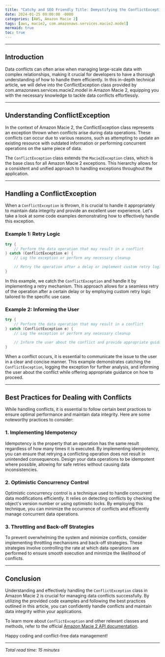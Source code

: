 ```yaml
---
title: "Catchy and SEO Friendly Title: Demystifying the ConflictException in Amazon Macie 2: Handling Data Conflicts with Ease"
date: 2024-01-25 09:00:00 -0000
categories: [AWS, Amazon Macie 2]
tags: [aws, macie2, com.amazonaws.services.macie2.model]
mermaid: true
toc: true
---
```



---

## Introduction

Data conflicts can often arise when managing large-scale data with complex relationships, making it crucial for developers to have a thorough understanding of how to handle them efficiently. In this in-depth technical article, we will delve into the ConflictException class provided by com.amazonaws.services.macie2.model in Amazon Macie 2, equipping you with the necessary knowledge to tackle data conflicts effortlessly.

---

## Understanding ConflictException

In the context of Amazon Macie 2, the ConflictException class represents an exception thrown when conflicts arise during data operations. These conflicts can occur due to various reasons, such as attempting to update an existing resource with outdated information or performing concurrent operations on the same piece of data.

The `ConflictException` class extends the `Macie2Exception` class, which is the base class for all Amazon Macie 2 exceptions. This hierarchy allows for a consistent and unified approach to handling exceptions throughout the application.

---

## Handling a ConflictException

When a `ConflictException` is thrown, it is crucial to handle it appropriately to maintain data integrity and provide an excellent user experience. Let's take a look at some code examples demonstrating how to effectively handle this exception.

### Example 1: Retry Logic

```java
try {
    // Perform the data operation that may result in a conflict
} catch (ConflictException e) {
    // Log the exception or perform any necessary cleanup

    // Retry the operation after a delay or implement custom retry logic
}
```

In this example, we catch the `ConflictException` and handle it by implementing a retry mechanism. This approach allows for a seamless retry of the operation after a certain delay or by employing custom retry logic tailored to the specific use case.

### Example 2: Informing the User

```java
try {
    // Perform the data operation that may result in a conflict
} catch (ConflictException e) {
    // Log the exception or perform any necessary cleanup

    // Inform the user about the conflict and provide appropriate guidance
}
```

When a conflict occurs, it is essential to communicate the issue to the user in a clear and concise manner. This example demonstrates catching the `ConflictException`, logging the exception for further analysis, and informing the user about the conflict while offering appropriate guidance on how to proceed.

---

## Best Practices for Dealing with Conflicts

While handling conflicts, it is essential to follow certain best practices to ensure optimal performance and maintain data integrity. Here are some noteworthy practices to consider:

### 1. Implementing Idempotency

Idempotency is the property that an operation has the same result regardless of how many times it is executed. By implementing idempotency, you can ensure that retrying a conflicting operation does not result in unintended consequences. Design your data operations to be idempotent where possible, allowing for safe retries without causing data inconsistencies.

### 2. Optimistic Concurrency Control

Optimistic concurrency control is a technique used to handle concurrent data modifications efficiently. It relies on detecting conflicts by checking the object's version number or using optimistic locks. By employing this technique, you can minimize the occurrence of conflicts and efficiently manage concurrent data operations.

### 3. Throttling and Back-off Strategies

To prevent overwhelming the system and minimize conflicts, consider implementing throttling mechanisms and back-off strategies. These strategies involve controlling the rate at which data operations are performed to ensure smooth execution and minimize the likelihood of conflicts.

---

## Conclusion

Understanding and effectively handling the `ConflictException` class in Amazon Macie 2 is crucial for managing data conflicts successfully. By utilizing the provided code examples and following the best practices outlined in this article, you can confidently handle conflicts and maintain data integrity within your applications.

To learn more about `ConflictException` and other relevant classes and methods, refer to the official [Amazon Macie 2 API documentation](https://docs.aws.amazon.com/macie/).

Happy coding and conflict-free data management!

---

*Total read time: 15 minutes*